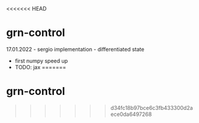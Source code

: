 <<<<<<< HEAD
# grn-control

17.01.2022 - sergio implementation - differentiated state
- first numpy speed up
- TODO: jax
=======
# grn-control
>>>>>>> d34fc18b97bce6c3fb433300d2aece0da6497268
